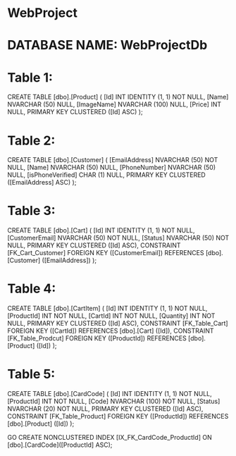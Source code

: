 # WebProject

# DATABASE NAME: WebProjectDb

# Table 1:

CREATE TABLE [dbo].[Product] (
    [Id]        INT            IDENTITY (1, 1) NOT NULL,
    [Name]      NVARCHAR (50)  NULL,
    [ImageName] NVARCHAR (100) NULL,
    [Price]     INT            NULL,
    PRIMARY KEY CLUSTERED ([Id] ASC)
);

# Table 2:

CREATE TABLE [dbo].[Customer] (
    [EmailAddress]    NVARCHAR (50) NOT NULL,
    [Name]            NVARCHAR (50) NULL,
    [PhoneNumber]     NVARCHAR (50) NULL,
    [isPhoneVerified] CHAR (1)      NULL,
    PRIMARY KEY CLUSTERED ([EmailAddress] ASC)
);

# Table 3:

CREATE TABLE [dbo].[Cart] (
    [Id]            INT           IDENTITY (1, 1) NOT NULL,
    [CustomerEmail] NVARCHAR (50) NOT NULL,
    [Status]        NVARCHAR (50) NOT NULL,
    PRIMARY KEY CLUSTERED ([Id] ASC),
    CONSTRAINT [FK_Cart_Customer] FOREIGN KEY ([CustomerEmail]) REFERENCES [dbo].[Customer] ([EmailAddress])
);

# Table 4:

CREATE TABLE [dbo].[CartItem] (
    [Id]        INT IDENTITY (1, 1) NOT NULL,
    [ProductId] INT NOT NULL,
    [CartId]    INT NOT NULL,
    [Quantity]  INT NOT NULL,
    PRIMARY KEY CLUSTERED ([Id] ASC),
    CONSTRAINT [FK_Table_Cart] FOREIGN KEY ([CartId]) REFERENCES [dbo].[Cart] ([Id]),
    CONSTRAINT [FK_Table_Prodcut] FOREIGN KEY ([ProductId]) REFERENCES [dbo].[Product] ([Id])
);

# Table 5: 

CREATE TABLE [dbo].[CardCode] (
    [Id]        INT            IDENTITY (1, 1) NOT NULL,
    [ProductId] INT            NOT NULL,
    [Code]      NVARCHAR (100) NOT NULL,
    [Status]    NVARCHAR (20)  NOT NULL,
    PRIMARY KEY CLUSTERED ([Id] ASC),
    CONSTRAINT [FK_Table_Product] FOREIGN KEY ([ProductId]) REFERENCES [dbo].[Product] ([Id])
);


GO
CREATE NONCLUSTERED INDEX [IX_FK_CardCode_ProductId]
    ON [dbo].[CardCode]([ProductId] ASC);

